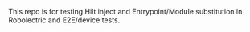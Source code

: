 This repo is for testing Hilt inject and Entrypoint/Module substitution in
Robolectric and E2E/device tests.
